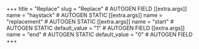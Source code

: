 +++
title = "Replace"
slug = "Replace" # AUTOGEN FIELD
[[extra.args]]
name = "haystack" # AUTOGEN STATIC
[[extra.args]]
name = "replacement" # AUTOGEN STATIC
[[extra.args]]
name = "start" # AUTOGEN STATIC
default_value = "1" # AUTOGEN FIELD
[[extra.args]]
name = "end" # AUTOGEN STATIC
default_value = "0" # AUTOGEN FIELD
+++